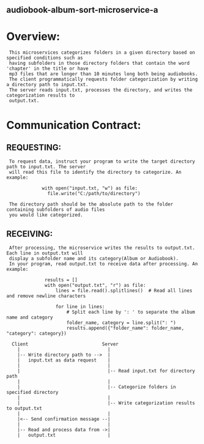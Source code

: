 ## audiobook-album-sort-microservice-a
 
# Overview:
     This microservices categorizes folders in a given directory based on specified conditions such as  
     having subfolders in those directory folders that contain the word 'chapter' in the title or have  
     mp3 files that are longer than 10 minutes long both being audiobooks.   
     The client programmatically requests folder categorization by writing a directory path to input.txt.  
     The server reads input.txt, processes the directory, and writes the categorization results to   
     output.txt. 
 
# Communication Contract:
##     REQUESTING:
     To request data, instruct your program to write the target directory path to input.txt. The server
     will read this file to identify the directory to categorize. An example:

                 with open("input.txt, "w") as file:
                   file.write("C:/path/to/directory")

     The directory path should be the absolute path to the folder containing subfolders of audio files
     you would like categorized.
     
##     RECEIVING:
     After processing, the microservice writes the results to output.txt. Each line in output.txt will
     display a subfolder name and its category(Album or Audiobook).
     In your program, read output.txt to receive data after processing. An example:
                
                  results = []
                  with open("output.txt", "r") as file:
                      lines = file.read().splitlines()  # Read all lines and remove newline characters
                  
                      for line in lines:
                          # Split each line by ': ' to separate the album name and category
                          folder_name, category = line.split(": ")
                          results.append({"folder_name": folder_name, "category": category})

     
```
  Client                           Server
    |                                |
    |-- Write directory path to -->  |
    |   input.txt as data request    |
    |                                |
    |                                |-- Read input.txt for directory path
    |                                |
    |                                |-- Categorize folders in specified directory
    |                                |
    |                                |-- Write categorization results to output.txt
    |                                |
    |<-- Send confirmation message --|
    |                                |
    |-- Read and process data from ->|
    |   output.txt                   |


